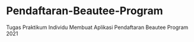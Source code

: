 # Pendaftaran-Beautee-Program
Tugas Praktikum Individu Membuat Aplikasi Pendaftaran Beautee Program 2021

